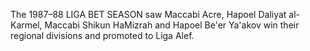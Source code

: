 The 1987–88 LIGA BET SEASON saw Maccabi Acre, Hapoel Daliyat al-Karmel, Maccabi Shikun HaMizrah and Hapoel Be'er Ya'akov win their regional divisions and promoted to Liga Alef.
